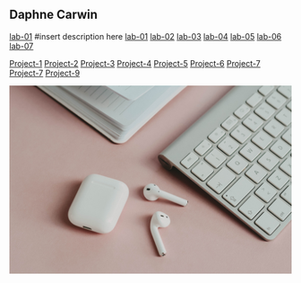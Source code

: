 ## Daphne Carwin

[lab-01](https://github.com/daphnecarwin/cit281-lab02)
#insert description here
[lab-01]()
[lab-02]()
[lab-03]()
[lab-04]()
[lab-05]()
[lab-06]()
[lab-07]()


[Project-1]()
[Project-2]()
[Project-3]()
[Project-4]()
[Project-5]()
[Project-6]()
[Project-7]()
[Project-7]()
[Project-9]()

![apple.jpg](apple.jpg)
